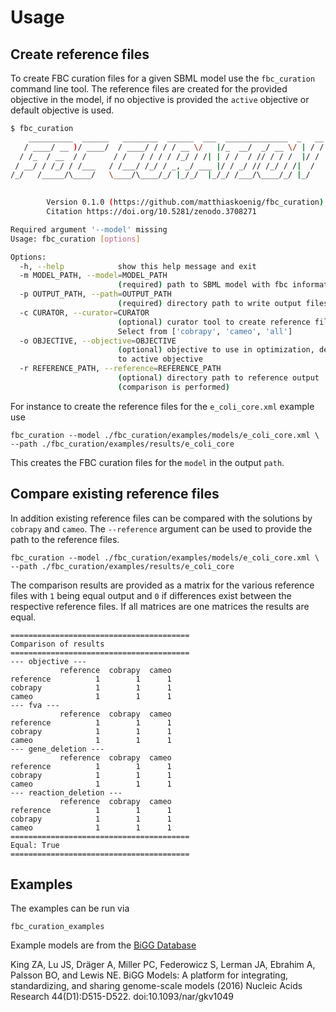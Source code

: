 # Usage

## Create reference files
To create FBC curation files for a given SBML model use the `fbc_curation` command line tool. The reference files are created for the provided objective in the model, if no objective is provided the `active` objective or default objective is used.
```bash
$ fbc_curation
    __________  ______   ________  ______  ___  ______________  _   __
   / ____/ __ )/ ____/  / ____/ / / / __ \/   |/_  __/  _/ __ \/ | / /
  / /_  / __  / /      / /   / / / / /_/ / /| | / /  / // / / /  |/ / 
 / __/ / /_/ / /___   / /___/ /_/ / _, _/ ___ |/ / _/ // /_/ / /|  /  
/_/   /_____/\____/   \____/\____/_/ |_/_/  |_/_/ /___/\____/_/ |_/   
                                                                      

        Version 0.1.0 (https://github.com/matthiaskoenig/fbc_curation)
        Citation https://doi.org/10.5281/zenodo.3708271

Required argument '--model' missing
Usage: fbc_curation [options]

Options:
  -h, --help            show this help message and exit
  -m MODEL_PATH, --model=MODEL_PATH
                        (required) path to SBML model with fbc information
  -p OUTPUT_PATH, --path=OUTPUT_PATH
                        (required) directory path to write output files to
  -c CURATOR, --curator=CURATOR
                        (optional) curator tool to create reference files:
                        Select from ['cobrapy', 'cameo', 'all']
  -o OBJECTIVE, --objective=OBJECTIVE
                        (optional) objective to use in optimization, defaults
                        to active objective
  -r REFERENCE_PATH, --reference=REFERENCE_PATH
                        (optional) directory path to reference output
                        (comparison is performed)
```
For instance to create the reference files for the `e_coli_core.xml` example use
```
fbc_curation --model ./fbc_curation/examples/models/e_coli_core.xml \
--path ./fbc_curation/examples/results/e_coli_core 
```
This creates the FBC curation files for the `model` in the output `path`.

## Compare existing reference files
In addition existing reference files can be compared with the solutions by `cobrapy` and `cameo`. The `--reference` argument can be used to provide the path to the reference files.
```
fbc_curation --model ./fbc_curation/examples/models/e_coli_core.xml \
--path ./fbc_curation/examples/results/e_coli_core 
```
The comparison results are provided as a matrix for the various reference files with `1` being equal output and `0` if differences exist between the respective reference files. If all matrices are one matrices the results are equal.
```
========================================
Comparison of results
========================================
--- objective ---
           reference  cobrapy  cameo
reference          1        1      1
cobrapy            1        1      1
cameo              1        1      1
--- fva ---
           reference  cobrapy  cameo
reference          1        1      1
cobrapy            1        1      1
cameo              1        1      1
--- gene_deletion ---
           reference  cobrapy  cameo
reference          1        1      1
cobrapy            1        1      1
cameo              1        1      1
--- reaction_deletion ---
           reference  cobrapy  cameo
reference          1        1      1
cobrapy            1        1      1
cameo              1        1      1
========================================
Equal: True
========================================
```

## Examples
The examples can be run via
```
fbc_curation_examples
```
Example models are from the [BiGG Database](http://bigg.ucsd.edu/)

King ZA, Lu JS, Dräger A, Miller PC, Federowicz S, Lerman JA, Ebrahim A, Palsson BO, and Lewis NE. BiGG Models: A platform for integrating, standardizing, and sharing genome-scale models (2016) Nucleic Acids Research 44(D1):D515-D522. doi:10.1093/nar/gkv1049
